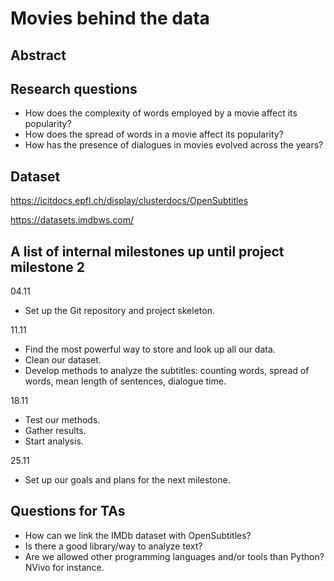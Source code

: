 # Movies behind the data

## Abstract
[//]: # (A 150 word description of the project idea, goals, dataset used. What story you would like to tell and why? What's the motivation behind your project?)

## Research questions

- How does the complexity of words employed by a movie affect its popularity?
- How does the spread of words in a movie affect its popularity?
- How has the presence of dialogues in movies evolved across the years?

[//]: # (A list of research questions you would like to address during the project.)

## Dataset

https://icitdocs.epfl.ch/display/clusterdocs/OpenSubtitles

https://datasets.imdbws.com/

[//]: # (List the datasets you want to use, and some ideas on how do you expect to get, manage, process and enrich it/them. Show us you've read the docs and some examples, and you've a clear idea on what to expect. Discuss data size and format if relevant.)

## A list of internal milestones up until project milestone 2


04.11

- Set up the Git repository and project skeleton.

11.11

- Find the most powerful way to store and look up all our data.
- Clean our dataset.
- Develop methods to analyze the subtitles: counting words, spread of  words, mean length of sentences, dialogue time.

18.11

- Test our methods.
- Gather results.
- Start analysis.

25.11

- Set up our goals and plans for the next milestone.

[//]: # (Add here a sketch of your planning for the next project milestone.)

## Questions for TAs

- How can we link the IMDb dataset with OpenSubtitles?
- Is there a good library/way to analyze text?
- Are we allowed other programming languages and/or tools than Python? NVivo for instance.

[//]: # (Add here some questions you have for us, in general or project-specific.)

